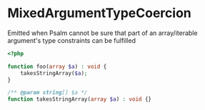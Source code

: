 # MixedArgumentTypeCoercion

Emitted when Psalm cannot be sure that part of an array/iterable argument's type constraints can be fulfilled

```php
<?php

function foo(array $a) : void {
    takesStringArray($a);
}

/** @param string[] $a */
function takesStringArray(array $a) : void {}
```
